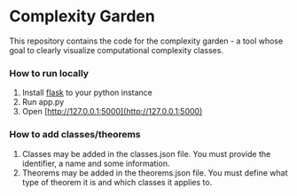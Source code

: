 # Complexity Garden
This repository contains the code for the complexity garden - a tool whose goal to clearly visualize computational complexity classes.

### How to run locally
1. Install [flask](https://flask.palletsprojects.com/en/stable/) to your python instance
2. Run app.py
3. Open [http://127.0.0.1:5000](http://127.0.0.1:5000)

### How to add classes/theorems
1. Classes may be added in the classes.json file. You must provide the identifier, a name and some information.
2. Theorems may be added in the theorems.json file. You must define what type of theorem it is and which classes it applies to.
